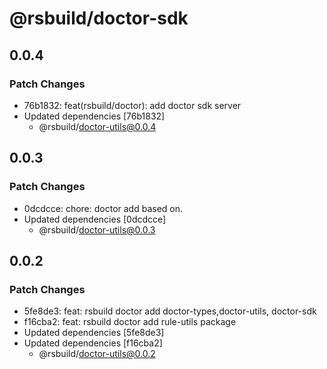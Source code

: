 # @rsbuild/doctor-sdk

## 0.0.4

### Patch Changes

- 76b1832: feat(rsbuild/doctor): add doctor sdk server
- Updated dependencies [76b1832]
  - @rsbuild/doctor-utils@0.0.4

## 0.0.3

### Patch Changes

- 0dcdcce: chore: doctor add based on.
- Updated dependencies [0dcdcce]
  - @rsbuild/doctor-utils@0.0.3

## 0.0.2

### Patch Changes

- 5fe8de3: feat: rsbuild doctor add doctor-types,doctor-utils, doctor-sdk
- f16cba2: feat: rsbuild doctor add rule-utils package
- Updated dependencies [5fe8de3]
- Updated dependencies [f16cba2]
  - @rsbuild/doctor-utils@0.0.2

